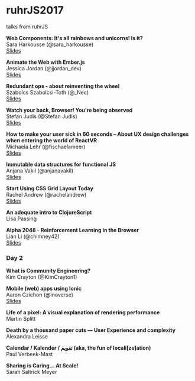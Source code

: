 # ruhrJS2017
talks from ruhrJS


**Web Components: It's all rainbows and unicorns! Is it?**<br />
Sara Harkousse (@sara_harkousse)<br />
[Slides](http://slides.com/sara_harkousse/web-components-talk-ruhrjs-2017#/)

**Animate the Web with Ember.js**<br />
Jessica Jordan (@jjordan_dev)	<br />
[Slides](https://jessica-jordan.github.io/animate-the-web-with-emberjs/)

**Redundant ops - about reinventing the wheel**<br />
Szabolcs Szabolcsi-Toth	(@_Nec) <br />
[Slides](https://www.slideshare.net/SzabolcsTth2/redundant-devops)

**Watch your back, Browser! You're being observed**<br />
Stefan Judis (@Stefan Judis)	<br />
[Slides](https://speakerdeck.com/stefanjudis/watch-your-back-browser-youre-being-observed)

**How to make your user sick in 60 seconds – About UX design challenges when entering the world of ReactVR**<br />
Michaela Lehr (@fischaelameer)<br />
[Slides](https://www.slideshare.net/geildanke/how-to-make-your-users-sick-in-60-seconds-about-ux-design-webvr-and-react-vr/1)

**Immutable data structures for functional JS**<br />
Anjana Vakil (@anjanavakil)	<br />
[Slides](https://speakerdeck.com/vakila/immutable-data-structures-for-functional-javascript)

**Start Using CSS Grid Layout Today**<br />
Rachel Andrew (@rachelandrew)	<br />
[Slides](https://rachelandrew.co.uk/speaking/event/ruhrjs-2017?utm_content=buffer77b40&utm_medium=social&utm_source=twitter.com&utm_campaign=buffer)

**An adequate intro to ClojureScript**<br />
Lisa Passing<br />


**Alpha 2048 - Reinforcement Learning in the Browser**<br />
Lian Li	(@chimney42)<br />
[Slides](https://chimney42.github.io/#/)

### Day 2


**What is Community Engineering?**<br />
Kim Crayton (@KimCrayton1)	<br />


**Mobile (web) apps using Ionic**<br />
Aaron Czichon	(@inoverse)<br />
[Slides]()

**Life of a pixel: A visual explanation of rendering performance**<br />
Martin Splitt	<br />


**Death by a thousand paper cuts — User Experience and complexity**<br />
Alexandra Leisse	<br />


**Calendar / Kalender / تقويم (aka, the fun of locali[zs]ation)**<br />
Paul Verbeek-Mast	<br />


**Sharing is Caring… At Scale!**<br />
Sarah Saltrick Meyer	<br />

